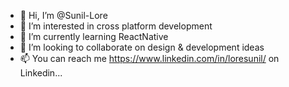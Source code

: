 - 👋 Hi, I’m @Sunil-Lore
- 👀 I’m interested in cross platform development
- 🌱 I’m currently learning ReactNative
- 💞️ I’m looking to collaborate on design & development ideas
- 📫 You can reach me https://www.linkedin.com/in/loresunil/ on Linkedin...

<!---
Sunil-Lore/Sunil-Lore is a ✨ special ✨ repository because its `README.md` (this file) appears on your GitHub profile.
You can click the Preview link to take a look at your changes.
--->
